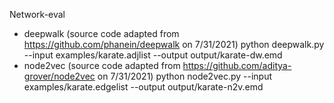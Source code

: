 Network-eval

- deepwalk (source code adapted from https://github.com/phanein/deepwalk on 7/31/2021)
    python deepwalk.py --input examples/karate.adjlist --output output/karate-dw.emd
- node2vec (source code adapted from https://github.com/aditya-grover/node2vec on 7/31/2021)
    python node2vec.py --input examples/karate.edgelist --output output/karate-n2v.emd

